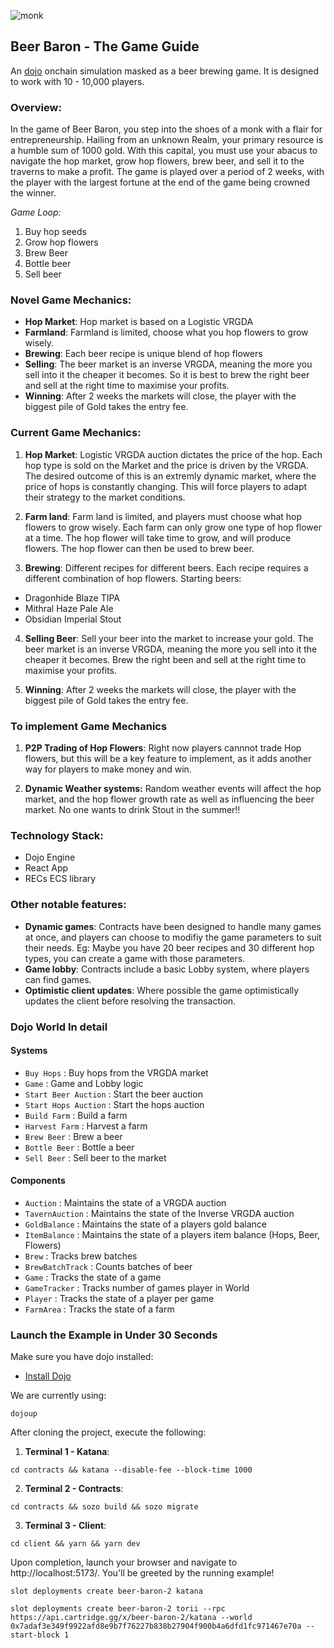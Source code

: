 ![monk](./client/public/images/people/victor_logo.png)

## **Beer Baron** - The Game Guide

An [dojo](https://github.com/dojoengine/dojo) onchain simulation masked as a beer brewing game. It is designed to work with 10 - 10,000 players.

### **Overview:**

In the game of Beer Baron, you step into the shoes of a monk with a flair for entrepreneurship. Hailing from an unknown Realm, your primary resource is a humble sum of 1000 gold. With this capital, you must use your abacus to navigate the hop market, grow hop flowers, brew beer, and sell it to the traverns to make a profit. The game is played over a period of 2 weeks, with the player with the largest fortune at the end of the game being crowned the winner.

_Game Loop:_

1. Buy hop seeds
2. Grow hop flowers
3. Brew Beer
4. Bottle beer
5. Sell beer

### **Novel Game Mechanics:**

- **Hop Market**: Hop market is based on a Logistic VRGDA
- **Farmland**: Farmland is limited, choose what you hop flowers to grow wisely.
- **Brewing**: Each beer recipe is unique blend of hop flowers
- **Selling**: The beer market is an inverse VRGDA, meaning the more you sell into it the cheaper it becomes. So it is best to brew the right beer and sell at the right time to maximise your profits.
- **Winning**: After 2 weeks the markets will close, the player with the biggest pile of Gold takes the entry fee.

### **Current Game Mechanics:**

1. **Hop Market**:
   Logistic VRGDA auction dictates the price of the hop. Each hop type is sold on the Market and the price is driven by the VRGDA. The desired outcome of this is an extremly dynamic market, where the price of hops is constantly changing. This will force players to adapt their strategy to the market conditions.

2. **Farm land**:
   Farm land is limited, and players must choose what hop flowers to grow wisely. Each farm can only grow one type of hop flower at a time. The hop flower will take time to grow, and will produce flowers. The hop flower can then be used to brew beer.

3. **Brewing**:
   Different recipes for different beers. Each recipe requires a different combination of hop flowers. Starting beers:

- Dragonhide Blaze TIPA
- Mithral Haze Pale Ale
- Obsidian Imperial Stout

4. **Selling Beer**:
   Sell your beer into the market to increase your gold. The beer market is an inverse VRGDA, meaning the more you sell into it the cheaper it becomes. Brew the right been and sell at the right time to maximise your profits.

5. **Winning**:
   After 2 weeks the markets will close, the player with the biggest pile of Gold takes the entry fee.

### **To implement Game Mechanics**

1. **P2P Trading of Hop Flowers**:
   Right now players cannnot trade Hop flowers, but this will be a key feature to implement, as it adds another way for players to make money and win.

2. **Dynamic Weather systems:**
   Random weather events will affect the hop market, and the hop flower growth rate as well as influencing the beer market. No one wants to drink Stout in the summer!!

### Technology Stack:

- Dojo Engine
- React App
- RECs ECS library

### Other notable features:

- **Dynamic games**: Contracts have been designed to handle many games at once, and players can choose to modifiy the game parameters to suit their needs. Eg: Maybe you have 20 beer recipes and 30 different hop types, you can create a game with those parameters.
- **Game lobby**: Contracts include a basic Lobby system, where players can find games.
- **Optimistic client updates**: Where possible the game optimistically updates the client before resolving the transaction.

### Dojo World In detail

#### Systems

- `Buy Hops` : Buy hops from the VRGDA market
- `Game` : Game and Lobby logic
- `Start Beer Auction` : Start the beer auction
- `Start Hops Auction` : Start the hops auction
- `Build Farm` : Build a farm
- `Harvest Farm` : Harvest a farm
- `Brew Beer` : Brew a beer
- `Bottle Beer` : Bottle a beer
- `Sell Beer` : Sell beer to the market

#### Components

- `Auction` : Maintains the state of a VRGDA auction
- `TavernAuction` : Maintains the state of the Inverse VRGDA auction
- `GoldBalance` : Maintains the state of a players gold balance
- `ItemBalance` : Maintains the state of a players item balance (Hops, Beer, Flowers)
- `Brew` : Tracks brew batches
- `BrewBatchTrack` : Counts batches of beer
- `Game` : Tracks the state of a game
- `GameTracker` : Tracks number of games player in World
- `Player` : Tracks the state of a player per game
- `FarmArea` : Tracks the state of a farm

### Launch the Example in Under 30 Seconds

Make sure you have dojo installed:

- [Install Dojo](https://book.dojoengine.org/getting-started/quick-start.html)

We are currently using:

`dojoup`

After cloning the project, execute the following:

1. **Terminal 1 - Katana**:

```console
cd contracts && katana --disable-fee --block-time 1000
```

2. **Terminal 2 - Contracts**:

```console
cd contracts && sozo build && sozo migrate
```

3. **Terminal 3 - Client**:

```console
cd client && yarn && yarn dev
```

Upon completion, launch your browser and navigate to http://localhost:5173/. You'll be greeted by the running example!

`slot deployments create beer-baron-2 katana`

`slot deployments create beer-baron-2 torii --rpc https://api.cartridge.gg/x/beer-baron-2/katana --world 0x7adaf3e349f9922afd8e9b7f76227b838b27904f900b4a6dfd1fc971467e70a --start-block 1`
